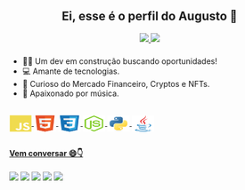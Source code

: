 <h2 align="center"> Ei, esse é o perfil do Augusto 👋</h2>


<div align="center">
  <a href="https://github.com/Augustocastilho">
  <img height="160em" src="https://github-readme-stats.vercel.app/api?username=Augustocastilho&show_icons=true&theme=dracula&include_all_commits=true&count_private=true"/>
  <img height="160em" src="https://github-readme-stats.vercel.app/api/top-langs/?username=Augustocastilho&layout=compact&langs_count=7&theme=dracula&hide=Kotlin,Swift,Objective-C"/>
  </a>
</div>

###

- 👨‍💻 Um dev em construção buscando oportunidades!
- 💻 Amante de tecnologias.
- 💸 Curioso do Mercado Financeiro, Cryptos e NFTs.
- 🎸 Apaixonado por música.

<div style="display: inline_block" ><br>
  <a href="https://github.com/Augustocastilho">
  <img align="center" alt="Js" height="30" width="40" src="https://raw.githubusercontent.com/devicons/devicon/master/icons/javascript/javascript-plain.svg">
  <img align="center" alt="HTML" height="30" width="40" src="https://raw.githubusercontent.com/devicons/devicon/master/icons/html5/html5-original.svg">
  <img align="center" alt="CSS" height="30" width="40" src="https://raw.githubusercontent.com/devicons/devicon/master/icons/css3/css3-original.svg">
  <img align="center" alt="NodeJs" height="30" width="40" src="https://raw.githubusercontent.com/devicons/devicon/master/icons/nodejs/nodejs-original.svg">
  <img align="center" alt="Python" height="30" width="40" src="https://raw.githubusercontent.com/devicons/devicon/master/icons/python/python-original.svg">
  <img align="center" alt="Java" height="30" width="40" src="https://raw.githubusercontent.com/devicons/devicon/master/icons/java/java-original.svg">
</div>

##

#### Vem conversar 😄👇
<div>
  <a href="https://www.linkedin.com/in/augustocastilho/" target="_blank"><img src="https://img.shields.io/badge/LinkedIn-0077B5?style=for-the-badge&logo=linkedin&logoColor=white" target="_blank"></a>
  <a href="mailto:castilho@ice.ufjf.br" target="_blank"><img src="https://img.shields.io/badge/Gmail-D14836?style=for-the-badge&logo=gmail&logoColor=white" target="_blank"></a>
  <a href="https://www.instagram.com/ahcastilho/" target="_blank"><img src="https://img.shields.io/badge/Instagram-E4405F?style=for-the-badge&logo=instagram&logoColor=white" target="_blank"></a>
  <a href="https://api.whatsapp.com/send?phone=5532991950265" target="_blank"><img src="https://img.shields.io/badge/WhatsApp-25D366?style=for-the-badge&logo=whatsapp&logoColor=white"></a>
  <a href="https://pt.duolingo.com/profile/Augusto671900" target="_blank"><img src="https://img.shields.io/badge/Duolingo-58CC02?style=for-the-badge&logo=Duolingo&logoColor=white"></a>
</div>
